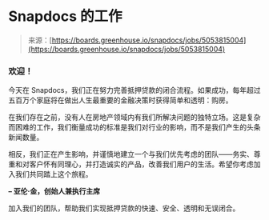 <!--yml

类别：未分类

日期：2024-05-27 14:39:52

-->

# Snapdocs 的工作

> 来源：[https://boards.greenhouse.io/snapdocs/jobs/5053815004](https://boards.greenhouse.io/snapdocs/jobs/5053815004)

### 欢迎！

今天在 Snapdocs，我们正在努力完善抵押贷款的闭合流程。如果成功，每年超过五百万个家庭将在做出人生最重要的金融决策时获得简单和透明：购房。

在我们存在之前，没有人在房地产领域内有我们所解决问题的独特立场。这是复杂而困难的工作，我们衡量成功的标准是我们对行业的影响，而不是我们产生的头条新闻数量。

相反，我们正在产生影响，并谨慎地建立一个与我们优先考虑的团队——务实、尊重和对客户怀有同理心，并打造诚实的产品，改善我们用户的生活。希望你考虑加入我们共同踏上这个旅程。

**– 亚伦·金，创始人兼执行主席**

加入我们的团队，帮助我们实现抵押贷款的快速、安全、透明和无误闭合。
